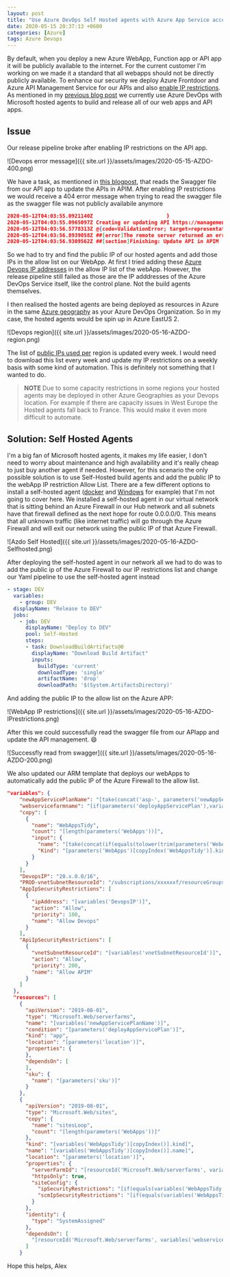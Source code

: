 ```yaml
---
layout: post
title: "Use Azure DevOps Self Hosted agents with Azure App Service access restrictions"
date: 2020-05-15 20:37:13 +0600
categories: [Azure]
tags: Azure Devops
---
```


By default, when you deploy a new Azure WebApp, Function app or API app it will be publicly available to the internet. For the current customer I'm working on we made it a standard that all webapps should not be directly publicly available. To enhance our security we deploy Azure Frontdoor and Azure API Management Service for our APIs and also [enable IP restrictions](https://docs.microsoft.com/en-us/azure/app-service/app-service-ip-restrictions). As mentioned in my [previous blog post](https://mscloud.be/azure/Update-API-in-APIM-from-Azure-Devops/) we currently use Azure DevOps with Microsoft hosted agents to build and release all of our web apps and API apps.

## Issue

Our release pipeline broke after enabling IP restrictions on the API app.

![Devops error message]({{ site.url }}/assets/images/2020-05-15-AZDO-400.png)

We have a task, as mentioned in [this blogpost](https://mscloud.be/azure/Update-API-in-APIM-from-Azure-Devops), that reads the Swagger file from our API app to update the APIs in APIM. After enabling IP restrictions we would receive a 404 error message when trying to read the swagger file as the swagger file was not publicly availabile anymore

```json
2020-05-12T04:03:55.0921140Z 						}
2020-05-12T04:03:55.0965097Z Creating or updating API https://management.azure.com/subscriptions/xxxx/resourceGroups/RG-providers/Microsoft.ApiManagement/service/de/apis/xxxxx-client-api?api-version=2018-01-01
2020-05-12T04:03:56.5778313Z @{code=ValidationError; target=representation; message=Parsing error(s): Failed to import from specified resource https://api-d-xxxx.azurewebsites.net/swagger/v1/swagger.json: Response status code does not indicate success: 404 (Not Found)..}
2020-05-12T04:03:56.8939058Z ##[error]The remote server returned an error: (400) Bad Request.
2020-05-12T04:03:56.9309562Z ##[section]Finishing: Update API in APIM
```

So we had to try and find the public IP of our hosted agents and add those IPs in the allow list on our WebApp. At first I tried adding these [Azure Devops IP addresses](https://docs.microsoft.com/en-us/azure/devops/organizations/security/allow-list-ip-url?view=azure-devops#ip-addresses-and-range-restrictions) in the allow IP list of the webApp. However, the release pipeline still failed as those are the IP adddresses of the Azure DevOps Service itself, like the control plane. Not the build agents themselves.

I then realised the hosted agents are being deployed as resources in Azure in the same [Azure geography](https://azure.microsoft.com/en-us/global-infrastructure/geographies/) as your Azure DevOps Organization. So in my case, the hosted agents would be spin up in Azure EastUS 2.

![Devops region]({{ site.url }}/assets/images/2020-05-16-AZDO-region.png)

The list of [public IPs used per](https://www.microsoft.com/en-us/download/details.aspx?id=56519) region is updated every week. I would need to download this list every week and update my IP restrictions on a weekly basis with some kind of automation. This is definitely not something that I wanted to do.

> **NOTE**
> Due to some capacity restrictions in some regions your hosted agents may be deployed in other Azure Geographies as your Devops location. For example if there are capacity issues in West Europe the Hosted agents fall back to France. This would make it even more difficult to automate.

## Solution: Self Hosted Agents

I'm a big fan of Microsoft hosted agents, it makes my life easier, I don't need to worry about maintenance and high availability and it's really cheap to just buy another agent if needed. However, for this scenario the only possible solution is to use Self-Hosted build agents and add the public IP to the webApp IP restriction Allow List. There are a few different options to install a self-hosted agent ([docker](https://docs.microsoft.com/en-us/azure/devops/pipelines/agents/docker?view=azure-devops) and [Windows](https://docs.microsoft.com/en-us/azure/devops/pipelines/agents/v2-windows?view=azure-devops) for example) that I'm not going to cover here. We installed a self-hosted agent in our virtual network that is sitting behind an Azure Firewall in our Hub network and all subnets have that firewall defined as the next hope for route 0.0.0.0/0. This means that all unknown traffic (like internet traffic) will go through the Azure Firewall and will exit our network using the public IP of that Azure Firewall.

![Azdo Self Hosted]({{ site.url }}/assets/images/2020-05-16-AZDO-Selfhosted.png)

After deploying the self-hosted agent in our network all we had to do was to add the public ip of the Azure Firewall to our IP restrictions list and change our Yaml pipeline to use the self-hosted agent instead

```Yaml
- stage: DEV
  variables:
    - group: DEV
  displayName: "Release to DEV"
  jobs:
    - job: DEV
      displayName: "Deploy to DEV"
      pool: Self-Hosted
      steps:
      - task: DownloadBuildArtifacts@0
        displayName: "Download Build Artifact"
        inputs:
          buildType: 'current'
          downloadType: 'single'
          artifactName: 'drop'
          downloadPath: '$(System.ArtifactsDirectory)'
```

And adding the public IP to the allow list on the Azure APP:

![WebApp IP restrictions]({{ site.url }}/assets/images/2020-05-16-AZDO-IPrestrictions.png)

After this we could successfully read the swagger file from our APIapp and update the API management. :smile:

![Successfly read from swagger]({{ site.url }}/assets/images/2020-05-16-AZDO-200.png)

We also updated our ARM template that deploys our webApps to automatically add the public IP of the Azure Firewall to the allow list.

```json
"variables": {
    "newAppServicePlanName": "[take(concat('asp-', parameters('newAppServicePlanPrefix'),'-', uniqueString(parameters('guidValue'))),24)]",
    "webservicefarmname": "[if(parameters('deployAppServicePlan'),variables('newAppServicePlanName'),parameters('existingAppServicePlanName'))]",
    "copy": [
      {
        "name": "WebAppsTidy",
        "count": "[length(parameters('WebApps'))]",
        "input": {
          "name": "[take(concat(if(equals(tolower(trim(parameters('WebApps')[copyIndex('WebAppsTidy')].kind)), 'app'),'aps-','api-'),parameters('WebApps')[copyIndex('WebAppsTidy')].name,'-',uniqueString(parameters('guidValue'))),24)]",
          "Kind": "[parameters('WebApps')[copyIndex('WebAppsTidy')].kind]"
        }
      }
    ],
    "DevopsIP": "20.x.0.0/16",
    "PROD-vnetSubnetResourceId": "/subscriptions/xxxxxxf/resourceGroups/RG-xxxx/providers/Microsoft.Network/virtualNetworks/xxxx/subnets/xxxx",
    "AppIpSecurityRestrictions": [
      {
        "ipAddress": "[variables('DevopsIP')]",
        "action": "Allow",
        "priority": 100,
        "name": "Allow Devops"
      }
    ],
    "ApiIpSecurityRestrictions": [
      {
        "vnetSubnetResourceId": "[variables('vnetSubnetResourceId')]",
        "action": "Allow",
        "priority": 200,
        "name": "Allow APIM"
      }
    ]
  },
  "resources": [
    {
      "apiVersion": "2019-08-01",
      "type": "Microsoft.Web/serverfarms",
      "name": "[variables('newAppServicePlanName')]",
      "condition": "[parameters('deployAppServicePlan')]",
      "kind": "app",
      "location": "[parameters('location')]",
      "properties": {
      },
      "dependsOn": [
      ],
      "sku": {
        "name": "[parameters('sku')]"
      }
    },
    {
      "apiVersion": "2019-08-01",
      "type": "Microsoft.Web/sites",
      "copy": {
        "name": "sitesLoop",
        "count": "[length(parameters('WebApps'))]"
      },
      "kind": "[variables('WebAppsTidy')[copyIndex()].kind]",
      "name": "[variables('WebAppsTidy')[copyIndex()].name]",
      "location": "[parameters('location')]",
      "properties": {
        "serverFarmId": "[resourceId('Microsoft.Web/serverfarms', variables('webservicefarmname'))]",
        "httpsOnly": true,
        "siteConfig": {
          "ipSecurityRestrictions": "[if(equals(variables('WebAppsTidy')[copyIndex()].kind,'app'),variables('AppIpSecurityRestrictions'),variables('ApiIpSecurityRestrictions'))]",
          "scmIpSecurityRestrictions": "[if(equals(variables('WebAppsTidy')[copyIndex()].kind,'app'),variables('AppIpSecurityRestrictions'),variables('ApiIpSecurityRestrictions'))]"
        }
      },
      "identity": {
        "type": "SystemAssigned"
      },
      "dependsOn": [
        "[resourceId('Microsoft.Web/serverfarms', variables('webservicefarmname'))]"
      ]
    }
```

Hope this helps,
Alex
